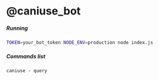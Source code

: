 # @caniuse_bot

##### Running
```sh
TOKEN=your_bot_token NODE_ENV=production node index.js
```

##### Commands list
```
caniuse - query
```
